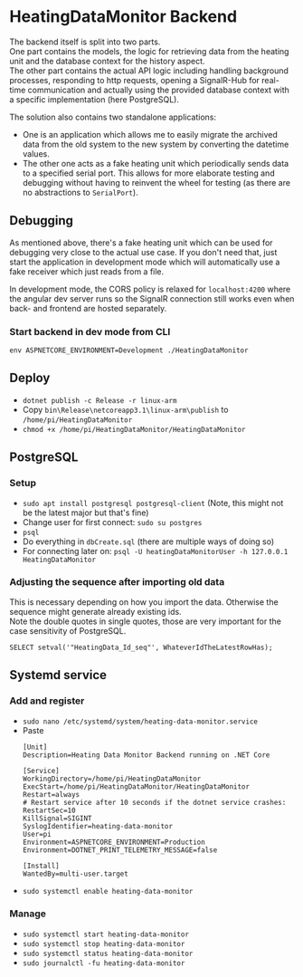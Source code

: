 # HeatingDataMonitor Backend

The backend itself is split into two parts.  
One part contains the models, the logic for retrieving data from the heating unit and the database context for the history aspect.  
The other part contains the actual API logic including handling background processes, responding to http requests, opening a SignalR-Hub for real-time communication and actually using the provided database context with a specific implementation (here PostgreSQL).

The solution also contains two standalone applications:
- One is an application which allows me to easily migrate the archived data from the old system to the new system by converting the datetime values.
- The other one acts as a fake heating unit which periodically sends data to a specified serial port. This allows for more elaborate testing and debugging without having to reinvent the wheel for testing (as there are no abstractions to `SerialPort`).

## Debugging
As mentioned above, there's a fake heating unit which can be used for debugging very close to the actual use case. If you don't need that, just start the application in development mode which will automatically use a fake receiver which just reads from a file.

In development mode, the CORS policy is relaxed for `localhost:4200` where the angular dev server runs so the SignalR connection still works even when back- and frontend are hosted separately.

### Start backend in dev mode from CLI
`env ASPNETCORE_ENVIRONMENT=Development ./HeatingDataMonitor`

## Deploy
- `dotnet publish -c Release -r linux-arm`
- Copy `bin\Release\netcoreapp3.1\linux-arm\publish` to `/home/pi/HeatingDataMonitor`
- `chmod +x /home/pi/HeatingDataMonitor/HeatingDataMonitor`

## PostgreSQL
### Setup
- `sudo apt install postgresql postgresql-client` (Note, this might not be the latest major but that's fine)
- Change user for first connect: `sudo su postgres`
- `psql`
- Do everything in `dbCreate.sql` (there are multiple ways of doing so)
- For connecting later on: `psql -U heatingDataMonitorUser -h 127.0.0.1 HeatingDataMonitor`

### Adjusting the sequence after importing old data
This is necessary depending on how you import the data. Otherwise the sequence might generate already existing ids.  
Note the double quotes in single quotes, those are very important for the case sensitivity of PostgreSQL.

`SELECT setval('"HeatingData_Id_seq"', WhateverIdTheLatestRowHas);`

## Systemd service
### Add and register
- `sudo nano /etc/systemd/system/heating-data-monitor.service`
- Paste 
  ```
  [Unit]
  Description=Heating Data Monitor Backend running on .NET Core

  [Service]
  WorkingDirectory=/home/pi/HeatingDataMonitor
  ExecStart=/home/pi/HeatingDataMonitor/HeatingDataMonitor
  Restart=always
  # Restart service after 10 seconds if the dotnet service crashes:
  RestartSec=10
  KillSignal=SIGINT
  SyslogIdentifier=heating-data-monitor
  User=pi
  Environment=ASPNETCORE_ENVIRONMENT=Production
  Environment=DOTNET_PRINT_TELEMETRY_MESSAGE=false

  [Install]
  WantedBy=multi-user.target
  ```
- `sudo systemctl enable heating-data-monitor`

### Manage
- `sudo systemctl start heating-data-monitor`
- `sudo systemctl stop heating-data-monitor`
- `sudo systemctl status heating-data-monitor`
- `sudo journalctl -fu heating-data-monitor`
